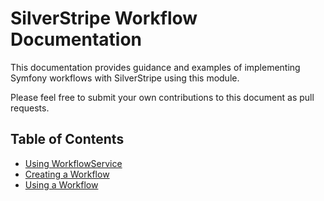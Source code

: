 # SilverStripe Workflow Documentation

This documentation provides guidance and examples of implementing Symfony workflows with SilverStripe using this module.

Please feel free to submit your own contributions to this document as pull requests.

## Table of Contents

- [Using WorkflowService](./workflow-service.md)
- [Creating a Workflow](./creating-workflow.md)
- [Using a Workflow](./using-workflow.md)